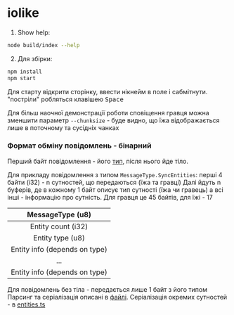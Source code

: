 # iolike

1. Show help:

```bash
node build/index --help
```

2. Для збірки:

```bash
npm install
npm start
```

Для старту відкрити сторінку, ввести нікнейм в поле і сабмітнути. "постріли" робляться клавішею <kbd>Space</kdb>

Для більш наочної демонстрації роботи сповіщення гравця можна
зменшити параметр `--chunksize` - буде видно, що їжа відображається лише в
поточному та сусідніх чанках

### Формат обміну повідомлень - бінарний

Перший байт повідомлення - його [тип](common/types.ts), після нього йде тіло.

Для прикладу повідомлення з типом `MessageType.SyncEntities`:
перші 4 байти (i32) - n сутностей, що передаються (їжа та гравці)
Далі йдуть n буферів, де в кожному 1 байт описує тип сутності (їжа чи гравець)
а всі інші - інформацію про сутність. Для гравця це 45 байтів, для їжі - 17

| MessageType (u8)  |
|:------------------:|
| Entity count (i32)|
| Entity type (u8)  |
| Entity info (depends on type) |
| ... |
| Entity info (depends on type) |

Для повідомлень без тіла - передається лише 1 байт з його типом
Парсинг та серіалізація описані в [файлі](common/parser.ts).
Серіалізація окремих сутностей - в [entities.ts](common/entities.ts)
